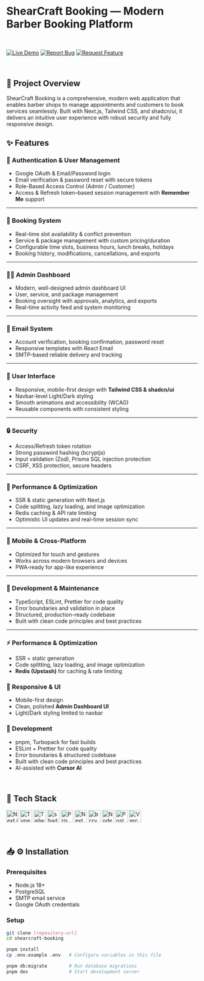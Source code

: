 # ShearCraft Booking — Modern Barber Booking Platform

<br>

[![Live Demo](https://img.shields.io/badge/Live-Demo-blue?style=for-the-badge&logo=vercel)](https://shearcraft-booking.vercel.app)
[![Report Bug](https://img.shields.io/badge/🐛_Report_Bug-red?style=for-the-badge)](../../issues/new?labels=bug)
[![Request Feature](https://img.shields.io/badge/✨_Request_Feature-blue?style=for-the-badge)](../../issues/new?labels=enhancement)

<br>

## 🎯 Project Overview

ShearCraft Booking is a comprehensive, modern web application that enables barber shops to manage appointments and customers to book services seamlessly.
Built with Next.js, Tailwind CSS, and shadcn/ui, it delivers an intuitive user experience with robust security and fully responsive design.

## ✨ Features

### 🔐 Authentication & User Management
- Google OAuth & Email/Password login  
- Email verification & password reset with secure tokens  
- Role-Based Access Control (Admin / Customer)  
- Access & Refresh token–based session management with **Remember Me** support

---

### 📅 Booking System
- Real-time slot availability & conflict prevention  
- Service & package management with custom pricing/duration  
- Configurable time slots, business hours, lunch breaks, holidays  
- Booking history, modifications, cancellations, and exports  

---

### 👨‍💼 Admin Dashboard
- Modern, well-designed admin dashboard UI  
- User, service, and package management  
- Booking oversight with approvals, analytics, and exports  
- Real-time activity feed and system monitoring  

---

### 📧 Email System
- Account verification, booking confirmation, password reset  
- Responsive templates with React Email  
- SMTP-based reliable delivery and tracking  

---

### 🎨 User Interface
- Responsive, mobile-first design with **Tailwind CSS & shadcn/ui**  
- Navbar-level Light/Dark styling  
- Smooth animations and accessibility (WCAG)  
- Reusable components with consistent styling  

---

### 🔒 Security
- Access/Refresh token rotation  
- Strong password hashing (bcryptjs)  
- Input validation (Zod), Prisma SQL injection protection  
- CSRF, XSS protection, secure headers  

---

### 🚀 Performance & Optimization
- SSR & static generation with Next.js  
- Code splitting, lazy loading, and image optimization  
- Redis caching & API rate limiting  
- Optimistic UI updates and real-time session sync  

---

### 📱 Mobile & Cross-Platform
- Optimized for touch and gestures  
- Works across modern browsers and devices  
- PWA-ready for app-like experience  

---

### 🔧 Development & Maintenance
- TypeScript, ESLint, Prettier for code quality  
- Error boundaries and validation in place  
- Structured, production-ready codebase  
- Built with clean code principles and best practices  

---

### ⚡ Performance & Optimization
- SSR + static generation  
- Code splitting, lazy loading, and image optimization  
- **Redis (Upstash)** for caching & rate limiting  

### 📱 Responsive & UI
- Mobile-first design  
- Clean, polished **Admin Dashboard UI**  
- Light/Dark styling limited to navbar  

### 🔧 Development
- pnpm, Turbopack for fast builds  
- ESLint + Prettier for code quality  
- Error boundaries & structured codebase  
- Built with clean code principles and best practices  
- AI-assisted with **Cursor AI**
  
<br>

## 🧰 Tech Stack

<p>
  <img src="https://img.shields.io/badge/Next.js-000000?style=for-the-badge&logo=nextdotjs&logoColor=white" alt="Next.js Badge" height="32" />
  <img src="https://img.shields.io/badge/TypeScript-3178C6?style=for-the-badge&logo=typescript&logoColor=white" alt="TypeScript Badge" height="32" />
  <img src="https://img.shields.io/badge/Tailwind%20CSS-06B6D4?style=for-the-badge&logo=tailwindcss&logoColor=white" alt="Tailwind CSS Badge" height="32" />
  <img src="https://img.shields.io/badge/shadcn/ui-000000?style=for-the-badge&logo=shadcnui&logoColor=white" alt="shadcn/ui Badge" height="32" />
  <img src="https://img.shields.io/badge/Prisma-2D3748?style=for-the-badge&logo=prisma&logoColor=white" alt="Prisma Badge" height="32" />
  <img src="https://img.shields.io/badge/NextAuth.js-000000?style=for-the-badge&logo=nextdotjs&logoColor=white" alt="NextAuth.js Badge" height="32" />
  <img src="https://img.shields.io/badge/bcryptjs-003B57?style=for-the-badge&logo=npm&logoColor=white" alt="bcryptjs Badge" height="32" />
  <img src="https://img.shields.io/badge/Nodemailer-0095D5?style=for-the-badge&logo=gmail&logoColor=white" alt="Nodemailer Badge" height="32" />
  <img src="https://img.shields.io/badge/PostgreSQL-4169E1?style=for-the-badge&logo=postgresql&logoColor=white" alt="PostgreSQL Badge" height="32" />
  <img src="https://img.shields.io/badge/Vercel-000000?style=for-the-badge&logo=vercel&logoColor=white" alt="Vercel Badge" height="32" />
</p>

<br>

## 📥 ⚙️ Installation

### Prerequisites
- Node.js 18+  
- PostgreSQL  
- SMTP email service  
- Google OAuth credentials  

### Setup
```bash
git clone [repository-url]
cd shearcraft-booking

pnpm install
cp .env.example .env   # Configure variables in this file

pnpm db:migrate        # Run database migrations
pnpm dev               # Start development server
